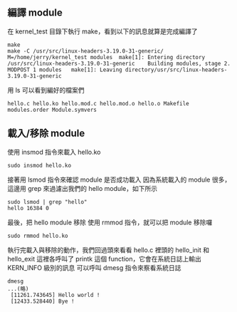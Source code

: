 

## 編譯 module
在 kernel_test 目錄下執行 make，看到以下的訊息就算是完成編譯了
```
make
make -C /usr/src/linux-headers-3.19.0-31-generic/ M=/home/jerry/kernel_test modules  make[1]: Entering directory /usr/src/linux-headers-3.19.0-31-generic    Building modules, stage 2.    MODPOST 1 modules   make[1]: Leaving directory/usr/src/linux-headers-3.19.0-31-generic
```
用 ls 可以看到編好的檔案們
```
hello.c hello.ko hello.mod.c hello.mod.o hello.o Makefile modules.order Module.symvers
```

## 載入/移除 module
使用 insmod 指令來載入 hello.ko
```
sudo insmod hello.ko
```
接著用 lsmod 指令來確認 module 是否成功載入 因為系統載入的 module 很多，這邊用 grep 來過濾出我們的 hello module，如下所示
```
sudo lsmod | grep "hello"
hello 16384 0
```
最後，把 hello module 移除 使用 rmmod 指令，就可以把 module 移除囉
```
sudo rmmod hello.ko
```
執行完載入與移除的動作，我們回過頭來看看 hello.c 裡頭的 hello_init 和 hello_exit 這裡各呼叫了 printk 這個 function，它會在系統日誌上輸出 KERN_INFO 級別的訊息 可以呼叫 dmesg 指令來察看系統日誌
```
dmesg
...(略)
 [11261.743645] Hello world !
 [12433.528440] Bye !
```
